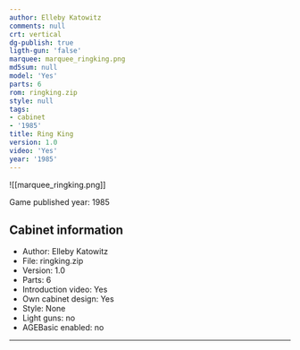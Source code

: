 ```yaml
---
author: Elleby Katowitz
comments: null
crt: vertical
dg-publish: true
ligth-gun: 'false'
marquee: marquee_ringking.png
md5sum: null
model: 'Yes'
parts: 6
rom: ringking.zip
style: null
tags:
- cabinet
- '1985'
title: Ring King
version: 1.0
video: 'Yes'
year: '1985'
---
```


![[marquee_ringking.png]]

Game published year: 1985

## Cabinet information

- Author: Elleby Katowitz
- File: ringking.zip
- Version: 1.0
- Parts: 6
- Introduction video: Yes
- Own cabinet design: Yes
- Style: None
- Light guns: no
- AGEBasic enabled: no

---
